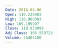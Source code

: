 ```yaml
---
Date: 2016-04-06
Open: 110.230003
High: 110.980003
Low: 109.199997
Close: 110.959999
Adj Close: 106.559723
Volume: 26404100
---
```

